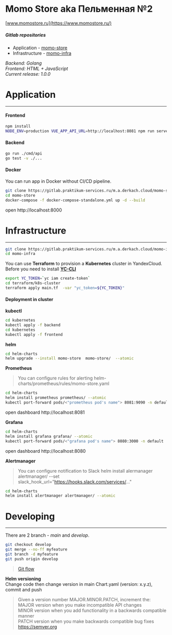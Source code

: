 # Momo Store aka Пельменная №2
[www.momostore.ru](https://www.momostore.ru/) 

##### Gitlab repositories  <br>
- Application - [momo-store](https://github.com/MaxWanted/momo-store)
- Infrastructure - [momo-infra](https://github.com/MaxWanted/momo-store-infra)

*Backend: Golang* <br>
*Frontend: HTML + JavaScript* <br>
*Current release: 1.0.0* <br>

# Application <br>
---  

#### Frontend <br>
```sh
npm install
NODE_ENV=production VUE_APP_API_URL=http://localhost:8081 npm run serve
```

#### Backend <br>
```sh
go run ./cmd/api
go test -v ./... 
```

#### Docker <br>
You can run app in Docker without CI/CD pipeline.
```sh
git clone https://gitlab.praktikum-services.ru/m.a.derkach.cloud/momo-store.git
cd momo-store
docker-compose -f docker-compose-standalone.yml up -d --build
```
open http://localhost:8000

# Infrastructure  <br>       
--- 
```sh
git clone https://gitlab.praktikum-services.ru/m.a.derkach.cloud/momo-infra.git
cd momo-infra
```

You can use **Terraform** to provision a **Kubernetes** cluster in YandexCloud.
Before you need to install [**YC-CLI**](https://cloud.yandex.com/en/docs/cli/operations/install-cli)
```sh
export YC_TOKEN=`yc iam create-token`
cd terraform/k8s-cluster
terraform apply main.tf  -var "yc_token=${YC_TOKEN}"
```

#### Deployment in cluster <br>
**kubectl** <br>
```sh
cd kubernetes
kubectl apply -f backend
cd kubernetes
kubectl apply -f frontend
```

**helm** <br>
```sh
cd helm-charts
helm upgrade --install momo-store  momo-store/  --atomic
```

**Prometheus** <br>
 >You can configure rules for alerting 
 >helm-charts/prometheus/rules/momo-store.yaml
```sh
cd helm-charts 
helm install prometheus prometheus/ --atomic
kubectl port-forward pods/<"prometheus pod's name"> 8081:9090 -n default
```
open dashboard http://localhost:8081

**Grafana** <br>
```sh
cd helm-charts 
helm install grafana grafana/ --atomic
kubectl port-forward pods/<"grafana pod's name"> 8080:3000 -n default
```
open dashboard http://localhost:8080

**Alertmanager** <br>
 >You can configure notification to Slack
 >helm install alermanager alertmanager/ --set slack_hook_url="https://hooks.slack.com/services/..."
```sh
cd helm-charts 
helm install alertmanager alertmanager/ --atomic
```

# Developing <br>
---
There are 2 branch - *main* and  *develop*.
```sh
git checkout develop
git merge --no-ff myfeature
git branch -d myfeature
git push origin develop
```
> [Git flow](https://nvie.com/posts/a-successful-git-branching-model/)

**Helm versioning** <br>
Change code then change version in main Chart.yaml (version: x.y.z), commit and push

> Given a version number MAJOR.MINOR.PATCH, increment the: <br>
> MAJOR version when you make incompatible API changes <br>
> MINOR version when you add functionality in a backwards compatible manner <br>
> PATCH version when you make backwards compatible bug fixes <br>
> https://semver.org
